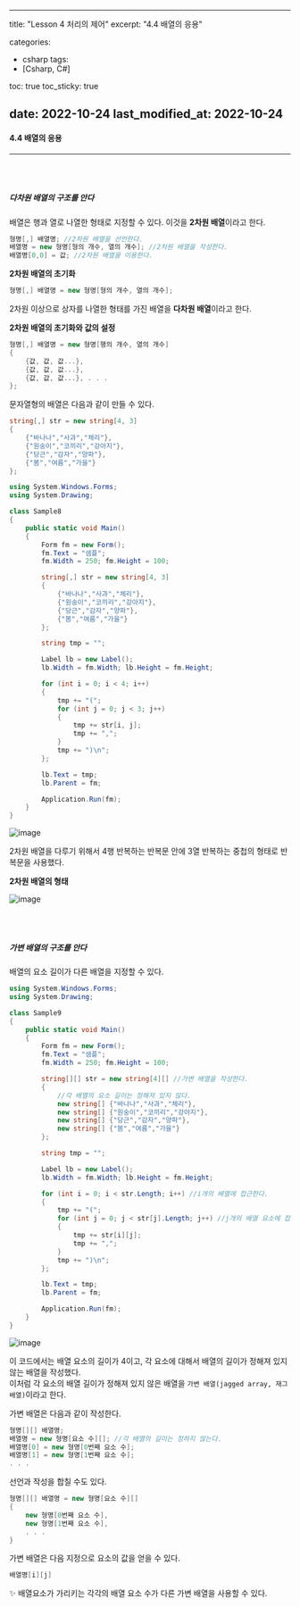  ---
title:  "Lesson 4 처리의 제어"
excerpt: "4.4 배열의 응용"

categories:
  - csharp
tags:
  - [Csharp, C#]

toc: true
toc_sticky: true
 
date: 2022-10-24
last_modified_at: 2022-10-24
---

#### 4.4 배열의 응용
---
<br>
<br>

##### 다차원 배열의 구조를 안다

배열은 행과 열로 나열한 형태로 지정할 수 있다. 이것을 **2차원 배열**이라고 한다.    

```cs
형명[,] 배열명; //2차원 배열을 선언한다. 
배열명 = new 형명[형의 개수, 열의 개수]; //2차원 배열을 작성한다.
배열명[0,0] = 값; //2차원 배열을 이용한다.
```

**2차원 배열의 초기화**  

```cs
형명[,] 배열명 = new 형명[형의 개수, 열의 개수];
```

2차원 이상으로 상자를 나열한 형태를 가진 배열을 **다차원 배열**이라고 한다.  

**2차원 배열의 초기화와 값의 설정**  

```cs
형명[,] 배열명 = new 형명[행의 개수, 열의 개수]
{
    {값, 값, 값...},
    {값, 값, 값...},
    {값, 값, 값...}, . . .    
};
```

문자열형의 배열은 다음과 같이 만들 수 있다.  

```cs
string[,] str = new string[4, 3]
{
    {"바나나","사과","체리"},
    {"원숭이","코끼리","강아지"},
    {"당근","감자","양파"},
    {"봄","여름","가을"}
};
```  

```cs
using System.Windows.Forms;
using System.Drawing;

class Sample8
{
    public static void Main()
    {
        Form fm = new Form();
        fm.Text = "샘플";
        fm.Width = 250; fm.Height = 100;

        string[,] str = new string[4, 3]
        {
            {"바나나","사과","체리"},
            {"원숭이","코끼리","강아지"},
            {"당근","감자","양파"},
            {"봄","여름","가을"}
        };

        string tmp = "";

        Label lb = new Label();
        lb.Width = fm.Width; lb.Height = fm.Height;

        for (int i = 0; i < 4; i++)
        {
            tmp += "(";
            for (int j = 0; j < 3; j++)
            {
                tmp += str[i, j];
                tmp += ",";
            }
            tmp += ")\n";
        };

        lb.Text = tmp;
        lb.Parent = fm;

        Application.Run(fm);
    }
}
```

![image](https://user-images.githubusercontent.com/106606698/197433780-357aeb1e-1415-4345-a946-eaf4a7993ccf.png)

2차원 배열을 다루기 위해서 4행 반복하는 반복문 안에 3열 반복하는 중첩의 형태로 반복문을 사용했다.  

**2차원 배열의 형태**  

![image](https://user-images.githubusercontent.com/106606698/197435013-d8a6475d-e811-496e-903a-1b1b962a1571.png)

<br>
<br>

##### 가변 배열의 구조를 안다    

배열의 요소 길이가 다른 배열을 지정할 수 있다.  

```cs
using System.Windows.Forms;
using System.Drawing;

class Sample9
{
    public static void Main()
    {
        Form fm = new Form();
        fm.Text = "샘플";
        fm.Width = 250; fm.Height = 100;

        string[][] str = new string[4][] //가변 배열을 작성한다.
        {
            //각 배열의 요소 길이는 정해져 있지 않다.
            new string[] {"바나나","사과","체리"},
            new string[] {"원숭이","코끼리","강아지"},
            new string[] {"당근","감자","양파"},
            new string[] {"봄","여름","가을"}
        };

        string tmp = "";

        Label lb = new Label();
        lb.Width = fm.Width; lb.Height = fm.Height;

        for (int i = 0; i < str.Length; i++) //i개의 배열에 접근한다.
        {
            tmp += "(";
            for (int j = 0; j < str[j].Length; j++) //j개의 배열 요소에 접근한다.
            {
                tmp += str[i][j];
                tmp += ",";
            }
            tmp += ")\n";
        };

        lb.Text = tmp;
        lb.Parent = fm;

        Application.Run(fm);
    }
} 
```

![image](https://user-images.githubusercontent.com/106606698/197433780-357aeb1e-1415-4345-a946-eaf4a7993ccf.png)

이 코드에서는 배열 요소의 길이가 4이고, 각 요소에 대해서 배열의 길이가 정해져 있지 않는 배열을 작성했다.  
이처럼 각 요소의 배열 길이가 정해져 있지 않은 배열을 `가변 배열(jagged array, 재그 배열)`이라고 한다.  

가변 배열은 다음과 같이 작성한다.  

```cs
형명[][] 배열명;
배열명 = new 형명[요소 수][]; //각 배열의 길이는 정하지 않는다.
배열명[0] = new 형명[0번째 요소 수];
배열명[1] = new 형명[1번째 요소 수];
. . .
```

선언과 작성을 합칠 수도 있다.  

```cs
형명[][] 배열명 = new 형명[요소 수][]
{
    new 형명[0번째 요소 수],
    new 형명[1번째 요소 수],
    . . .
}
```

가변 배열은 다음 지정으로 요소의 값을 얻을 수 있다.  

```cs
배열명[i][j]
```

✨ 배열요소가 가리키는 각각의 배열 요소 수가 다른 가변 배열을 사용할 수 있다.  